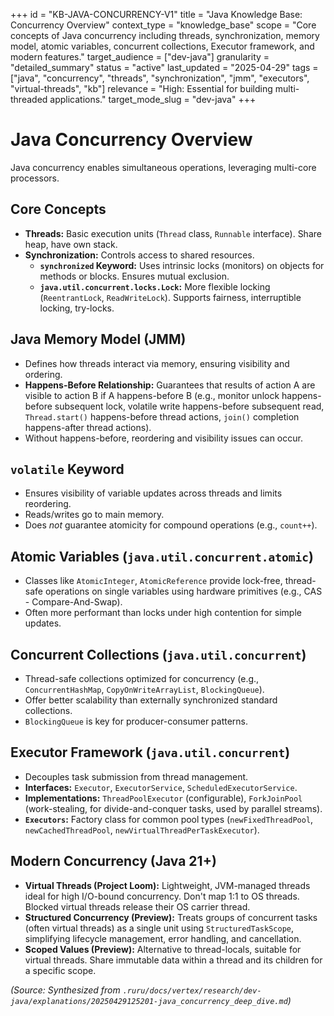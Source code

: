 +++
id = "KB-JAVA-CONCURRENCY-V1"
title = "Java Knowledge Base: Concurrency Overview"
context_type = "knowledge_base"
scope = "Core concepts of Java concurrency including threads, synchronization, memory model, atomic variables, concurrent collections, Executor framework, and modern features."
target_audience = ["dev-java"]
granularity = "detailed_summary"
status = "active"
last_updated = "2025-04-29"
tags = ["java", "concurrency", "threads", "synchronization", "jmm", "executors", "virtual-threads", "kb"]
relevance = "High: Essential for building multi-threaded applications."
target_mode_slug = "dev-java"
+++

# Java Concurrency Overview

Java concurrency enables simultaneous operations, leveraging multi-core processors.

## Core Concepts
*   **Threads:** Basic execution units (`Thread` class, `Runnable` interface). Share heap, have own stack.
*   **Synchronization:** Controls access to shared resources.
    *   **`synchronized` Keyword:** Uses intrinsic locks (monitors) on objects for methods or blocks. Ensures mutual exclusion.
    *   **`java.util.concurrent.locks.Lock`:** More flexible locking (`ReentrantLock`, `ReadWriteLock`). Supports fairness, interruptible locking, try-locks.

## Java Memory Model (JMM)
*   Defines how threads interact via memory, ensuring visibility and ordering.
*   **Happens-Before Relationship:** Guarantees that results of action A are visible to action B if A happens-before B (e.g., monitor unlock happens-before subsequent lock, volatile write happens-before subsequent read, `Thread.start()` happens-before thread actions, `join()` completion happens-after thread actions).
*   Without happens-before, reordering and visibility issues can occur.

## `volatile` Keyword
*   Ensures visibility of variable updates across threads and limits reordering.
*   Reads/writes go to main memory.
*   Does *not* guarantee atomicity for compound operations (e.g., `count++`).

## Atomic Variables (`java.util.concurrent.atomic`)
*   Classes like `AtomicInteger`, `AtomicReference` provide lock-free, thread-safe operations on single variables using hardware primitives (e.g., CAS - Compare-And-Swap).
*   Often more performant than locks under high contention for simple updates.

## Concurrent Collections (`java.util.concurrent`)
*   Thread-safe collections optimized for concurrency (e.g., `ConcurrentHashMap`, `CopyOnWriteArrayList`, `BlockingQueue`).
*   Offer better scalability than externally synchronized standard collections.
*   `BlockingQueue` is key for producer-consumer patterns.

## Executor Framework (`java.util.concurrent`)
*   Decouples task submission from thread management.
*   **Interfaces:** `Executor`, `ExecutorService`, `ScheduledExecutorService`.
*   **Implementations:** `ThreadPoolExecutor` (configurable), `ForkJoinPool` (work-stealing, for divide-and-conquer tasks, used by parallel streams).
*   **`Executors`:** Factory class for common pool types (`newFixedThreadPool`, `newCachedThreadPool`, `newVirtualThreadPerTaskExecutor`).

## Modern Concurrency (Java 21+)
*   **Virtual Threads (Project Loom):** Lightweight, JVM-managed threads ideal for high I/O-bound concurrency. Don't map 1:1 to OS threads. Blocked virtual threads release their OS carrier thread.
*   **Structured Concurrency (Preview):** Treats groups of concurrent tasks (often virtual threads) as a single unit using `StructuredTaskScope`, simplifying lifecycle management, error handling, and cancellation.
*   **Scoped Values (Preview):** Alternative to thread-locals, suitable for virtual threads. Share immutable data within a thread and its children for a specific scope.

*(Source: Synthesized from `.ruru/docs/vertex/research/dev-java/explanations/20250429125201-java_concurrency_deep_dive.md`)*